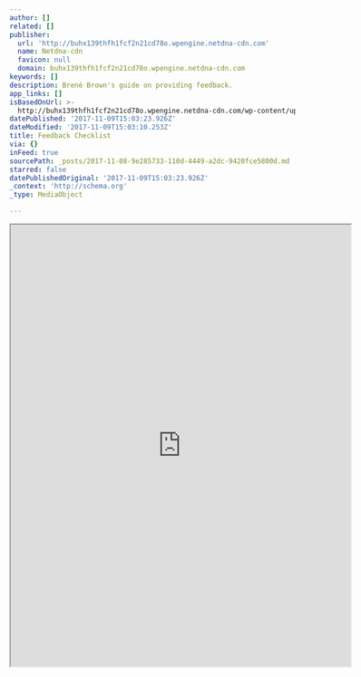 ```yaml
---
author: []
related: []
publisher:
  url: 'http://buhx139thfh1fcf2n21cd78o.wpengine.netdna-cdn.com'
  name: Netdna-cdn
  favicon: null
  domain: buhx139thfh1fcf2n21cd78o.wpengine.netdna-cdn.com
keywords: []
description: Brené Brown's guide on providing feedback.
app_links: []
isBasedOnUrl: >-
  http://buhx139thfh1fcf2n21cd78o.wpengine.netdna-cdn.com/wp-content/uploads/2017/10/Engaged-Feedback-Checklist-Download.pdf
datePublished: '2017-11-09T15:03:23.926Z'
dateModified: '2017-11-09T15:03:10.253Z'
title: Feedback Checklist
via: {}
inFeed: true
sourcePath: _posts/2017-11-08-9e285733-110d-4449-a2dc-9420fce5800d.md
starred: false
datePublishedOriginal: '2017-11-09T15:03:23.926Z'
_context: 'http://schema.org'
_type: MediaObject

---
```

<iframe src="https://drive.google.com/viewerng/viewer?url=http%3A//buhx139thfh1fcf2n21cd78o.wpengine.netdna-cdn.com/wp-content/uploads/2017/10/Engaged-Feedback-Checklist-Download.pdf&amp;embedded=true" width="600" height="780" style=""></iframe>